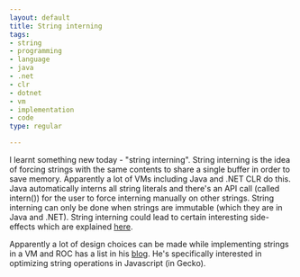 ```yaml
--- 
layout: default
title: String interning
tags: 
- string
- programming
- language
- java
- .net
- clr
- dotnet
- vm
- implementation
- code
type: regular

---
```

<p>I learnt something new today - "string interning". String interning is the idea of forcing strings with the same contents to share a single buffer in order to save memory. Apparently a lot of VMs including Java and .NET CLR do this. Java automatically interns all string literals and there's an API call (called intern()) for the user to force interning manually on other strings. String interning can only be done when strings are immutable (which they are in Java and .NET). String interning could lead to certain interesting side-effects which are explained <a href="http://javatechniques.com/blog/string-equality-and-interning/">here</a>.</p>

<p>Apparently a lot of design choices can be made while implementing strings in a VM and ROC has a list in his <a href="http://weblogs.mozillazine.org/roc/archives/2008/01/string_theory.html">blog</a>. He's specifically interested in optimizing string operations in Javascript (in Gecko).</p> 
